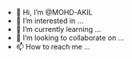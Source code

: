 - 👋 Hi, I’m @MOHD-AKIL
- 👀 I’m interested in ...
- 🌱 I’m currently learning ...
- 💞️ I’m looking to collaborate on ...
- 📫 How to reach me ...

<!---
MOHD-AKIL/MOHD-AKIL is a ✨ special ✨ repository because its `README.md` (this file) appears on your GitHub profile.
You can click the Preview link to take a look at your changes.
--->
